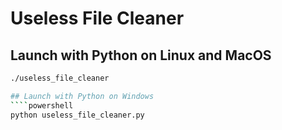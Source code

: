 # Useless File Cleaner

## Launch with Python on Linux and MacOS
```bash
./useless_file_cleaner

## Launch with Python on Windows
````powershell
python useless_file_cleaner.py